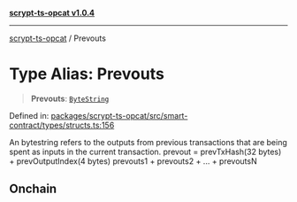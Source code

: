 [**scrypt-ts-opcat v1.0.4**](../README.md)

***

[scrypt-ts-opcat](../README.md) / Prevouts

# Type Alias: Prevouts

> **Prevouts**: [`ByteString`](ByteString.md)

Defined in: [packages/scrypt-ts-opcat/src/smart-contract/types/structs.ts:156](https://github.com/OPCAT-Labs/ts-tools/blob/528986f3e4ac436a160988491680cf191c0bf231/packages/scrypt-ts-opcat/src/smart-contract/types/structs.ts#L156)

An bytestring refers to the outputs from previous transactions that are being spent as inputs in the current transaction.
prevout = prevTxHash(32 bytes) + prevOutputIndex(4 bytes)
prevouts1 + prevouts2 + ... + prevoutsN

## Onchain
